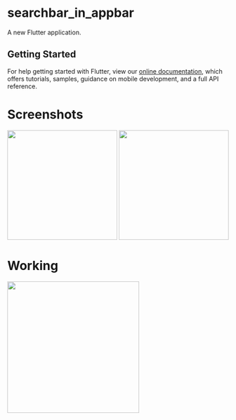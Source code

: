 # searchbar_in_appbar

A new Flutter application.

## Getting Started

For help getting started with Flutter, view our
[online documentation](https://flutter.dev/docs), which offers tutorials,
samples, guidance on mobile development, and a full API reference.

# Screenshots

<img src="https://user-images.githubusercontent.com/73339220/101902251-2bdde500-3bd4-11eb-8cf6-9b1075646f4e.jpg" width=250 /> <img src="https://user-images.githubusercontent.com/73339220/101902267-326c5c80-3bd4-11eb-8ffd-3c46eba9855e.jpg" width=250 />

# Working

<img src="https://user-images.githubusercontent.com/73339220/101902351-5334b200-3bd4-11eb-998a-1bf182e08506.gif" width=300 />